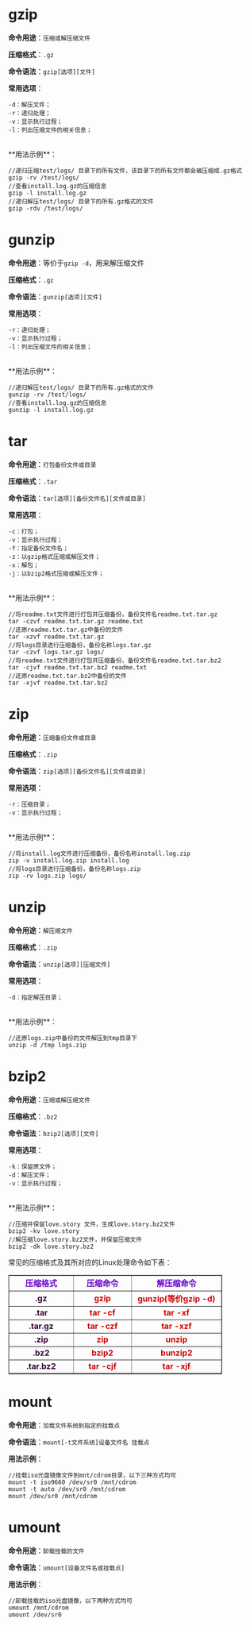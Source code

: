 # gzip
**命令用途**：`压缩或解压缩文件`

**压缩格式**：`.gz`

**命令语法**：`gzip[选项][文件]`

**常用选项**：

	-d：解压文件；
	-r：递归处理；
	-v：显示执行过程；
	-l：列出压缩文件的相关信息；
<br/>
**用法示例**：

	//递归压缩test/logs/ 目录下的所有文件，该目录下的所有文件都会被压缩成.gz格式
	gzip -rv /test/logs/ 
	//查看install.log.gz的压缩信息
	gzip -l install.log.gz
	//递归解压test/logs/ 目录下的所有.gz格式的文件
	gzip -rdv /test/logs/

# gunzip
**命令用途**：等价于`gzip -d`，用来解压缩文件

**压缩格式**：`.gz`

**命令语法**：`gunzip[选项][文件]`

**常用选项**：

	-r：递归处理；
	-v：显示执行过程；
	-l：列出压缩文件的相关信息； 
<br/>
**用法示例**：

	//递归解压test/logs/ 目录下的所有.gz格式的文件
	gunzip -rv /test/logs/
	//查看install.log.gz的压缩信息
	gunzip -l install.log.gz

# tar
**命令用途**：`打包备份文件或目录`

**压缩格式**：`.tar`

**命令语法**：`tar[选项][备份文件名][文件或目录]`

**常用选项**：

	-c：打包；
	-v：显示执行过程；
	-f：指定备份文件名；
	-z：以gzip格式压缩或解压文件；
	-x：解包；
	-j：以bzip2格式压缩或解压文件； 
<br/>
**用法示例**：

	//将readme.txt文件进行打包并压缩备份，备份文件名readme.txt.tar.gz
	tar -czvf readme.txt.tar.gz readme.txt
	//还原readme.txt.tar.gz中备份的文件
	tar -xzvf readme.txt.tar.gz 
	//将logs目录进行压缩备份，备份名称logs.tar.gz
	tar -czvf logs.tar.gz logs/
	//将readme.txt文件进行打包并压缩备份，备份文件名readme.txt.tar.bz2
	tar -cjvf readme.txt.tar.bz2 readme.txt
	//还原readme.txt.tar.bz2中备份的文件
	tar -xjvf readme.txt.tar.bz2

# zip
**命令用途**：`压缩备份文件或目录`

**压缩格式**：`.zip`

**命令语法**：`zip[选项][备份文件名][文件或目录]`

**常用选项**：

	-r：压缩目录；
	-v：显示执行过程； 
<br/>
**用法示例**：

	//将install.log文件进行压缩备份，备份名称install.log.zip
	zip -v install.log.zip install.log
	//将logs目录进行压缩备份，备份名称logs.zip
	zip -rv logs.zip logs/

# unzip
**命令用途**：`解压缩文件`

**压缩格式**：`.zip`

**命令语法**：`unzip[选项][压缩文件]`

**常用选项**：

	-d：指定解压目录； 
<br/>
**用法示例**：

	//还原logs.zip中备份的文件解压到tmp目录下
	unzip -d /tmp logs.zip 

# bzip2
**命令用途**：`压缩或解压缩文件`

**压缩格式**：`.bz2`

**命令语法**：`bzip2[选项][文件]`

**常用选项**：

	-k：保留原文件；
	-d：解压文件；
	-v：显示执行过程；
<br/>
**用法示例**：

	//压缩并保留love.story 文件，生成love.story.bz2文件
	bzip2 -kv love.story 
	//解压缩love.story.bz2文件，并保留压缩文件
	bzip2 -dk love.story.bz2
常见的压缩格式及其所对应的Linux处理命令如下表： 

<table border="1" cellpadding="0" cellspacing="0" style="width:431px;"><tbody><tr><td style="text-align:center;width:127px;"><span style="color:#6600cc;"><strong>压缩格式</strong></span></td><td style="text-align:center;width:116px;"><span style="color:#6600cc;"><strong>压缩命令</strong></span></td><td style="text-align:center;width:188px;"><span style="color:#6600cc;"><strong>解压缩命令</strong></span></td></tr><tr><td style="text-align:center;width:127px;"><span style="color:#330033;"><strong>.gz</strong></span></td><td style="text-align:center;width:116px;"><span style="color:#cc0000;"><strong>gzip</strong></span></td><td style="text-align:center;width:188px;"><span style="color:#cc0000;"><strong>gunzip(等价gzip -d)</strong></span></td></tr><tr><td style="text-align:center;width:127px;"><span style="color:#330033;"><strong>.tar</strong></span></td><td style="text-align:center;width:116px;"><span style="color:#cc0000;"><strong>tar -cf</strong></span></td><td style="text-align:center;width:188px;"><span style="color:#cc0000;"><strong>tar -xf</strong></span></td></tr><tr><td style="text-align:center;width:127px;"><span style="color:#330033;"><strong>.tar.gz</strong></span></td><td style="text-align:center;width:116px;"><span style="color:#cc0000;"><strong>tar -czf</strong></span></td><td style="text-align:center;width:188px;"><span style="color:#cc0000;"><strong>tar -xzf</strong></span></td></tr><tr><td style="text-align:center;width:127px;"><span style="color:#330033;"><strong>.zip</strong></span></td><td style="text-align:center;width:116px;"><span style="color:#cc0000;"><strong>zip</strong></span></td><td style="text-align:center;width:188px;"><span style="color:#cc0000;"><strong>unzip</strong></span></td></tr><tr><td style="text-align:center;width:127px;"><span style="color:#330033;"><strong>.bz2</strong></span></td><td style="text-align:center;width:116px;"><span style="color:#cc0000;"><strong>bzip2</strong></span></td><td style="text-align:center;width:188px;"><span style="color:#cc0000;"><strong>bunzip2</strong></span></td></tr><tr><td style="text-align:center;width:127px;"><span style="color:#330033;"><strong>.tar.bz2</strong></span></td><td style="text-align:center;width:116px;"><span style="color:#cc0000;"><strong>tar -cjf</strong></span></td><td style="text-align:center;width:188px;"><span style="color:#cc0000;"><strong>tar -xjf</strong></span></td></tr></tbody></table>

# mount
**命令用途**：`加载文件系统到指定的挂载点`

**命令语法**：`mount[-t文件系统]设备文件名 挂载点`

**用法示例**：

	//挂载iso光盘镜像文件到mnt/cdrom目录，以下三种方式均可
	mount -t iso9660 /dev/sr0 /mnt/cdrom
	mount -t auto /dev/sr0 /mnt/cdrom
	mount /dev/sr0 /mnt/cdrom

# umount
**命令用途**：`卸载挂载的文件`

**命令语法**：`umount[设备文件名或挂载点]`

**用法示例**：

	//卸载挂载的iso光盘镜像，以下两种方式均可
	umount /mnt/cdrom
	umount /dev/sr0
 